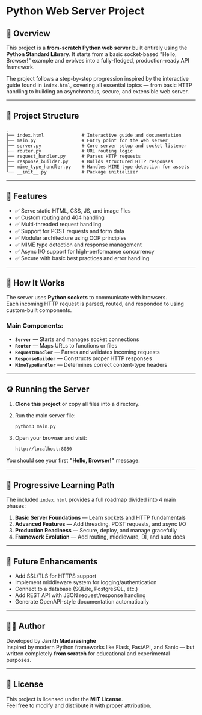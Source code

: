 # Python Web Server Project

## 📘 Overview
This project is a **from-scratch Python web server** built entirely using the **Python Standard Library**. It starts from a basic socket-based "Hello, Browser!" example and evolves into a fully-fledged, production-ready API framework.

The project follows a step-by-step progression inspired by the interactive guide found in `index.html`, covering all essential topics — from basic HTTP handling to building an asynchronous, secure, and extensible web server.

---

## 🧩 Project Structure

```
.
├── index.html              # Interactive guide and documentation
├── main.py                 # Entry point for the web server
├── server.py               # Core server setup and socket listener
├── router.py               # URL routing logic
├── request_handler.py      # Parses HTTP requests
├── response_builder.py     # Builds structured HTTP responses
├── mime_type_handler.py    # Handles MIME type detection for assets
└── __init__.py             # Package initializer
```

---

## 🚀 Features

- ✅ Serve static HTML, CSS, JS, and image files  
- ✅ Custom routing and 404 handling  
- ✅ Multi-threaded request handling  
- ✅ Support for POST requests and form data  
- ✅ Modular architecture using OOP principles  
- ✅ MIME type detection and response management  
- ✅ Async I/O support for high-performance concurrency  
- ✅ Secure with basic best practices and error handling  

---

## 🧠 How It Works

The server uses **Python sockets** to communicate with browsers.  
Each incoming HTTP request is parsed, routed, and responded to using custom-built components.

### Main Components:
- **`Server`** — Starts and manages socket connections  
- **`Router`** — Maps URLs to functions or files  
- **`RequestHandler`** — Parses and validates incoming requests  
- **`ResponseBuilder`** — Constructs proper HTTP responses  
- **`MimeTypeHandler`** — Determines correct content-type headers  

---

## ⚙️ Running the Server

1. **Clone this project** or copy all files into a directory.
2. Run the main server file:

   ```bash
   python3 main.py
   ```

3. Open your browser and visit:

   ```bash
   http://localhost:8080
   ```

You should see your first **"Hello, Browser!"** message.

---

## 🧱 Progressive Learning Path

The included `index.html` provides a full roadmap divided into 4 main phases:

1. **Basic Server Foundations** — Learn sockets and HTTP fundamentals  
2. **Advanced Features** — Add threading, POST requests, and async I/O  
3. **Production Readiness** — Secure, deploy, and manage gracefully  
4. **Framework Evolution** — Add routing, middleware, DI, and auto docs  

---

## 🔐 Future Enhancements

- Add SSL/TLS for HTTPS support  
- Implement middleware system for logging/authentication  
- Connect to a database (SQLite, PostgreSQL, etc.)  
- Add REST API with JSON request/response handling  
- Generate OpenAPI-style documentation automatically  

---

## 🧑‍💻 Author
Developed by **Janith Madarasinghe**  
Inspired by modern Python frameworks like Flask, FastAPI, and Sanic — but written completely **from scratch** for educational and experimental purposes.

---

## 📄 License
This project is licensed under the **MIT License**.  
Feel free to modify and distribute it with proper attribution.
